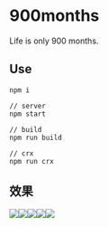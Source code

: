 # 900months

Life is only 900 months.

## Use

```
npm i

// server
npm start

// build
npm run build

// crx
npm run crx
```

## 效果

![](https://github.com/atwxp/900months/raw/master/img/entry.png)![](https://github.com/atwxp/900months/raw/master/img/year.png)![](https://github.com/atwxp/900months/raw/master/img/month.png)![](https://github.com/atwxp/900months/raw/master/img/date.png)![](https://github.com/atwxp/900months/raw/master/img/grid.png)
